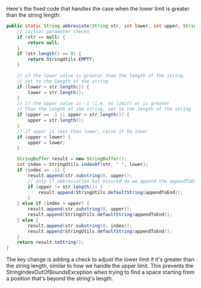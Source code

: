 Here's the fixed code that handles the case when the lower limit is greater than the string length:

```java
public static String abbreviate(String str, int lower, int upper, String appendToEnd) {
    // initial parameter checks
    if (str == null) {
        return null;
    }
    if (str.length() == 0) {
        return StringUtils.EMPTY;
    }

    // if the lower value is greater than the length of the string,
    // set to the length of the string
    if (lower > str.length()) {
        lower = str.length();
    }
    // if the upper value is -1 (i.e. no limit) or is greater
    // than the length of the string, set to the length of the string
    if (upper == -1 || upper > str.length()) {
        upper = str.length();
    }
    // if upper is less than lower, raise it to lower
    if (upper < lower) {
        upper = lower;
    }

    StringBuffer result = new StringBuffer();
    int index = StringUtils.indexOf(str, " ", lower);
    if (index == -1) {
        result.append(str.substring(0, upper));
        // only if abbreviation has occured do we append the appendToEnd value
        if (upper != str.length()) {
            result.append(StringUtils.defaultString(appendToEnd));
        }
    } else if (index > upper) {
        result.append(str.substring(0, upper));
        result.append(StringUtils.defaultString(appendToEnd));
    } else {
        result.append(str.substring(0, index));
        result.append(StringUtils.defaultString(appendToEnd));
    }
    return result.toString();
}
```

The key change is adding a check to adjust the lower limit if it's greater than the string length, similar to how we handle the upper limit. This prevents the StringIndexOutOfBoundsException when trying to find a space starting from a position that's beyond the string's length.